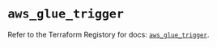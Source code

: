 # `aws_glue_trigger`

Refer to the Terraform Registory for docs: [`aws_glue_trigger`](https://registry.terraform.io/providers/hashicorp/aws/5.13.0/docs/resources/glue_trigger).
